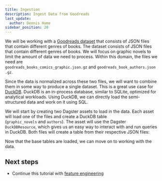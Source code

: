 ```yaml
---
title: Ingestion
description: Ingest Data from Goodreads
last_update:
  author: Dennis Hume
sidebar_position: 20
---
```


We will be working with a [Goodreads dataset](https://mengtingwan.github.io/data/goodreads#datasets) that consists of JSON files that contain different genres of books. The dataset consists of JSON files that contain different genres of books. We will focus on graphic novels to limit the amount of data we need to process. Within this domain, the files we need are `goodreads_books_comics_graphic.json.gz` and `goodreads_book_authors.json.gz`.

Since the data is normalized across these two files, we will want to combine them in some way to produce a single dataset. This is a great use case for [DuckDB](https://duckdb.org/). DuckDB is an in-process database, similar to SQLite, optimized for analytical workloads. Using DuckDB, we can directly load the semi-structured data and work on it using SQL.

We will start by creating two Dagster assets to load in the data. Each asset will load one of the files and create a DuckDB table (`graphic_novels` and `authors`). The asset will use the Dagster `DuckDBResource`, which gives us an easy way to interact with and run queries in DuckDB. Both files will create a table from their respective JSON files:

<CodeExample path="docs_projects/project_llm_fine_tune/project_llm_fine_tune/assets.py" language="python" lineStart="22" lineEnd="41"/>

Now that the base tables are loaded, we can move on to working with the data.

## Next steps

- Continue this tutorial with [feature engineering](feature-engineering)